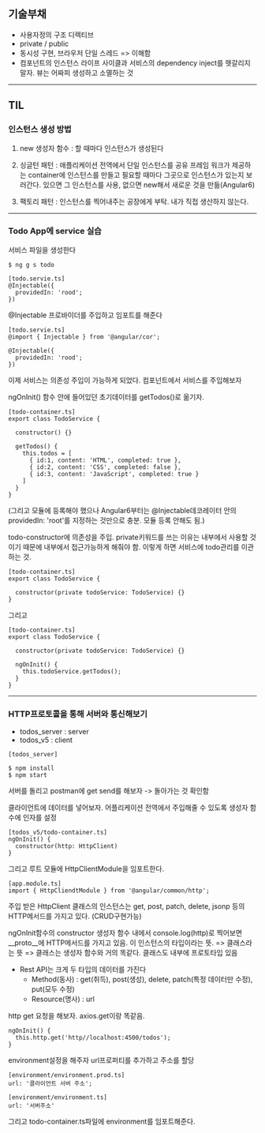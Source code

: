 ## 기술부채
- 사용자정의 구조 디렉티브
- private / public
- 동시성 구현, 브라우저 단일 스레드 => 이해함
- 컴포넌트의 인스턴스 라이프 사이클과 서비스의 dependency inject를 헷갈리지 말자. 뷰는 어짜피 생성하고 소멸하는 것

---
## TIL

### 인스턴스 생성 방법

1. new 생성자 함수 :
할 때마다 인스턴스가 생성된다

2. 싱글턴 패턴 :
애플리케이션 전역에서 단일 인스턴스를 공유
프레임 워크가 제공하는 container에 인스턴스를 만들고 필요할 때마다 그곳으로 인스턴스가 있는지 보러간다. 있으면 그 인스턴스를 사용, 없으면 new해서 새로운 것을 만듦(Angular6)

3. 팩토리 패턴 :
인스턴스를 찍어내주는 공장에게 부탁. 내가 직접 생산하지 않는다.

---
### Todo App에 service 실습

서비스 파일을 생성한다
```
$ ng g s todo
```

```
[todo.servie.ts]
@Injectable({
  providedIn: 'rood';
})
```

@Injectable 프로바이더를 주입하고 임포트를 해준다
```
[todo.servie.ts]
@import { Injectable } from '@angular/cor';

@Injectable({
  providedIn: 'rood';
})
```
이제 서비스는 의존성 주입이 가능하게 되었다. 컴포넌트에서 서비스를 주입해보자

ngOnInit() 함수 안에 들어있던 초기데이터를 getTodos()로 옮기자.
```
[todo-container.ts]
export class TodoService {

  constructor() {}

  getTodos() {
    this.todos = [
      { id:1, content: 'HTML', completed: true },
      { id:2, content: 'CSS', completed: false },
      { id:3, content: 'JavaScript', completed: true }
    ]
  }
}
```

(그리고 모듈에 등록해야 했으나 Angular6부터는 @Injectable데코레이터 안의 providedIn: 'root'를 지정하는 것만으로 충분. 모듈 등록 안해도 됨.)

todo-constructor에 의존성을 주입. private키워드를 쓰는 이유는 내부에서 사용할 것이기 때문에 내부에서 접근가능하게 해줘야 함. 이렇게 하면 서비스에 todo관리를 이관하는 것.
```
[todo-container.ts]
export class TodoService {

  constructor(private todoService: TodoService) {}
}

```

그리고
```
[todo-container.ts]
export class TodoService {

  constructor(private todoService: TodoService) {}

  ngOnInit() {
    this.todoService.getTodos();
  }
}
```


---
### HTTP프로토콜을 통해 서버와 통신해보기

- todos_server : server
- todos_v5 : client

```
[todos_server]

$ npm install
$ npm start
```
서버를 돌리고 postman에 get send를 해보자
-> 돌아가는 것 확인함

클라이언트에 데이터를 넣어보자.
어플리케이션 전역에서 주입해줄 수 있도록 생성자 함수에 인자를 설정
```
[todos_v5/todo-container.ts]
ngOnInit() {
  constructor(http: HttpClient)
}
```

그리고 루트 모듈에 HttpClientModule을 임포트한다.
```
[app.module.ts]
import { HttpCliendtModule } from '@angular/common/http';
```
주입 받은 HttpClient 클래스의 인스턴스는 get, post, patch, delete, jsonp 등의 HTTP메서드를 가지고 있다. (CRUD구현가능)

ngOnInit함수의 constructor 생성자 함수 내에서 console.log(http)로 찍어보면 \__proto__에 HTTP메서드를 가지고 있음. 이 인스턴스의 타입이라는 뜻. => 클래스라는 뜻 => 클래스는 생성자 함수와 거의 똑같다. 클래스도 내부에 프로토타입 있음

- Rest API는 크게 두 타입의 데이터를 가진다
  + Method(동사) : get(취득), post(생성), delete, patch(특정 데이터만 수정), put(모두 수정)
  + Resource(명사) : url

http get 요청을 해보자. axios.get이랑 똑같음.
```
ngOnInit() {
  this.http.get('http//localhost:4500/todos');
}
```

environment설정을 해주자 url프로퍼티를 추가하고 주소를 할당
```
[environment/environment.prod.ts]
url: '클라이언트 서버 주소';

[environment/environment.ts]
url: '서버주소'
```

그리고 todo-container.ts파일에 environment를 임포트해준다.
